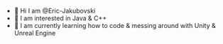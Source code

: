 - 👋 Hi I am @Eric-Jakubovski
- 👀 I am interested in Java & C++
- 🌱 I am currently learning how to code & messing around with Unity & Unreal Engine
